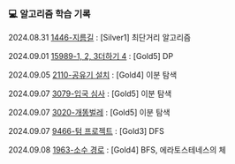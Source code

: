 <h3>💻 알고리즘 학습 기록</h3>

2024.08.31 [1446-지름길](Baekjoon/1446.java) : [Silver1] 최단거리 알고리즘

2024.09.01 [15989-1, 2, 3더하기 4](Baekjoon/15989.java) : [Gold5] DP

2024.09.05 [2110-공유기 설치](Baekjoon/2110.py) : [Gold4] 이분 탐색

2024.09.07 [3079-입국 심사](Baekjoon/3079.java) : [Gold5] 이분 탐색

2024.09.07 [3020-개똥벌레](Baekjoon/3020.java) : [Gold5] 이분 탐색

2024.09.07 [9466-텀 프로젝트](Baekjoon/9466.java) : [Gold3] DFS

2024.09.08 [1963-소수 경로](Baekjoon/1963.java) : [Gold4] BFS, 에라토스테네스의 체
